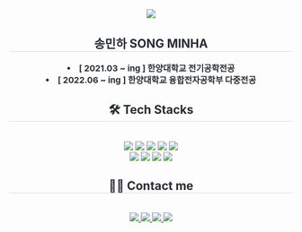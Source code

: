 <div align= "center">
    <img src="https://capsule-render.vercel.app/api?type=waving&color=0:91d996,100:4bfbd8&height=120&text=Minha%20GITHUB&animation=&fontColor=db24ba&fontSize=40" />
    </div>
    <div align= "center"> 
    <h2 style="border-bottom: 1px solid #d8dee4; color: #282d33;"> 송민하 SONG MINHA </h2>  
    <div style="font-weight: 700; font-size: 15px; text-align: center; color: #282d33;"> <li> [ 2021.03 ~ ing ] 한양대학교 전기공학전공  </div> 
    <div style="font-weight: 700; font-size: 15px; text-align: center; color: #282d33;"> <li> [ 2022.06 ~ ing ] 한양대학교 융합전자공학부 다중전공  </div> 
    </div>
        <div align= "center">
    <h2 style="border-bottom: 1px solid #d8dee4; color: #282d33;"> 🛠️ Tech Stacks </h2> <br> 
    <div style="margin: 0 auto; text-align: center;" align= "center"> <img src="https://img.shields.io/badge/C++-00599C?style=for-the-badge&logo=C%2B%2B&logoColor=white">
          <img src="https://img.shields.io/badge/C-A8B9CC?style=for-the-badge&logo=C&logoColor=white">
          <img src="https://img.shields.io/badge/Git-F05032?style=for-the-badge&logo=Git&logoColor=white">
          <img src="https://img.shields.io/badge/GitHub Pages-222222?style=for-the-badge&logo=GitHub Pages&logoColor=white">
          <img src="https://img.shields.io/badge/Flask-000000?style=for-the-badge&logo=Flask&logoColor=white">
          <br/><img src="https://img.shields.io/badge/HTML5-E34F26?style=for-the-badge&logo=HTML5&logoColor=white">
          <img src="https://img.shields.io/badge/Matlab-0076a8?style=for-the-badge&logo=Matlab&logoColor=white">
          <img src="https://img.shields.io/badge/Python-3776AB?style=for-the-badge&logo=Python&logoColor=white">
          <img src="https://img.shields.io/badge/PyTorch-EE4C2C?style=for-the-badge&logo=PyTorch&logoColor=white">
          </div>
    </div>
    <div align= "center">
    <h2 style="border-bottom: 1px solid #d8dee4; color: #282d33;"> 🧑‍💻 Contact me </h2> <br> 
    <div align= "center"> <a href=https://blog.naver.com/alsgk0404> <img src="https://img.shields.io/badge/Naver-03C75A?style=for-the-badge&logo=Naver&logoColor=white&link=https://blog.naver.com/alsgk0404"> </a>
         <a href=https://www.notion.so/PORTFOLIO-ca35c983bc844fdcafaa44d871df89e6> <img src="https://img.shields.io/badge/Notion-000000?style=for-the-badge&logo=Notion&logoColor=white&link="> </a>
         <a href=chocosonng.iii> <img src="https://img.shields.io/badge/Instagram-E4405F?style=for-the-badge&logo=Instagram&logoColor=white&link=chocosonng.iii"> </a>
         <a href=mailto:alsgk0404@gmail.com> <img src="https://img.shields.io/badge/Gmail-EA4335?style=for-the-badge&logo=Gmail&logoColor=white&link=mailto:"> </a>
          </div>  <br> 
    <div align= "center">  </div> 
    </div>
    <div align= "center"> 

